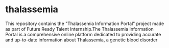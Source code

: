 # thalassemia
This repository contains the "Thalassemia Information Portal" project made as part of Future Ready Talent Internship.The Thalassemia Information Portal is a comprehensive online platform dedicated to providing accurate and up-to-date information about Thalassemia, a genetic blood disorder
